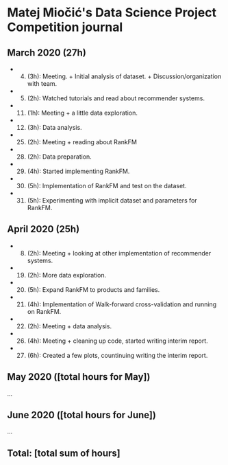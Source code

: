 # Matej Miočić's Data Science Project Competition journal

## March 2020 (27h)
* 4. (3h): Meeting. + Initial analysis of dataset. + Discussion/organization with team.
* 5. (2h): Watched tutorials and read about recommender systems.
* 11. (1h): Meeting + a little data exploration.
* 12. (3h): Data analysis.
* 25. (2h): Meeting + reading about RankFM
* 28. (2h): Data preparation.
* 29. (4h): Started implementing RankFM.
* 30. (5h): Implementation of RankFM and test on the dataset.
* 31. (5h): Experimenting with implicit dataset and parameters for RankFM.


## April 2020 (25h)
* 8. (2h): Meeting + looking at other implementation of recommender systems.
* 19. (2h): More data exploration.
* 20. (5h): Expand RankFM to products and families.
* 21. (4h): Implementation of Walk-forward cross-validation and running on RankFM.
* 22. (2h): Meeting + data analysis.
* 26. (4h): Meeting + cleaning up code, started writing interim report.
* 27. (6h): Created a few plots, countinuing writing the interim report.

## May 2020 ([total hours for May])

...

## June 2020 ([total hours for June])

...

## Total: [total sum of hours]
